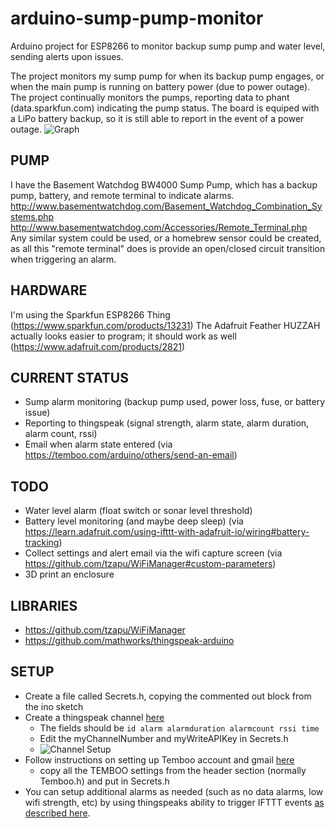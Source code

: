 # arduino-sump-pump-monitor
Arduino project for ESP8266 to monitor backup sump pump and water level, sending alerts upon issues.

The project monitors my sump pump for when its backup pump engages, or when the main pump is running on battery power (due to power outage).  The project continually monitors the pumps, reporting data to phant (data.sparkfun.com) indicating the pump status.  The board is equiped with a LiPo battery backup, so it is still able to report in the event of a power outage.
![Graph](http://i.imgur.com/ybL46LY.png)

## PUMP
I have the Basement Watchdog BW4000 Sump Pump, which has a backup pump, battery, and remote terminal to indicate alarms.
http://www.basementwatchdog.com/Basement_Watchdog_Combination_Systems.php
http://www.basementwatchdog.com/Accessories/Remote_Terminal.php
Any similar system could be used, or a homebrew sensor could be created, as all this "remote terminal" does is provide an open/closed circuit transition when triggering an alarm.

## HARDWARE
I'm using the Sparkfun ESP8266 Thing (https://www.sparkfun.com/products/13231)
The Adafruit Feather HUZZAH actually looks easier to program; it should work as well (https://www.adafruit.com/products/2821)

## CURRENT STATUS
*  Sump alarm monitoring (backup pump used, power loss, fuse, or battery issue)
*  Reporting to thingspeak (signal strength, alarm state, alarm duration, alarm count, rssi)
* Email when alarm state entered (via https://temboo.com/arduino/others/send-an-email)

## TODO
* Water level alarm (float switch or sonar level threshold)
* Battery level monitoring (and maybe deep sleep) (via https://learn.adafruit.com/using-ifttt-with-adafruit-io/wiring#battery-tracking)
* Collect settings and alert email via the wifi capture screen (via https://github.com/tzapu/WiFiManager#custom-parameters)
* 3D print an enclosure

## LIBRARIES
* https://github.com/tzapu/WiFiManager
* https://github.com/mathworks/thingspeak-arduino

## SETUP
- Create a file called Secrets.h, copying the commented out block from the ino sketch
- Create a thingspeak channel [here](https://thingspeak.com/)
  - The fields should be ```id alarm alarmduration alarmcount rssi time```
  - Edit the myChannelNumber and myWriteAPIKey in Secrets.h
  - ![Channel Setup](http://i.imgur.com/DXxmMLK.png)
- Follow instructions on setting up Temboo account and gmail [here](https://temboo.com/arduino/others/send-an-email)
  - copy all the TEMBOO settings from the header section (normally Temboo.h) and put in Secrets.h
- You can setup additional alarms as needed (such as no data alarms, low wifi strength, etc) by using thingspeaks ability to trigger IFTTT events [as described here](http://www.makeuseof.com/tag/ifttt-connect-anything-maker-channel/).
